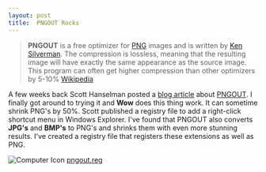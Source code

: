 ```yaml
---
layout: post
title:  PNGOUT Rocks
---
```

> **PNGOUT** is a free optimizer for [PNG](http://en.wikipedia.org/wiki/PNG) images and is written by [Ken Silverman](http://en.wikipedia.org/wiki/Ken_Silverman). The compression is lossless, meaning that the resulting image will have exactly the same appearance as the source image. This program can often get higher compression than other optimizers by 5-10% [Wikipedia](http://en.wikipedia.org/wiki/PNGOUT)

A few weeks back Scott Hanselman posted a [blog article](http://www.hanselman.com/blog/AddingPNGOUTToTheExplorerRightClickContextMenu.aspx) about [PNGOUT](http://advsys.net/ken/utils.htm#pngout). I finally got around to trying it and **Wow** does this thing work. It can sometime shrink PNG's by 50%. Scott published a registry file to add a right-click shortcut menu in Windows Explorer. I've found that PNGOUT also converts **JPG's** and **BMP's** to PNG's and shrinks them with even more stunning results. I've created a registry file that registers these extensions as well as PNG.

![Computer Icon](http://www.myotherdrive.com/public/blueonion/Blog/faq.png) [pngout.reg](http://www.myotherdrive.com/public/blueonion/Blog/pngout.reg)

